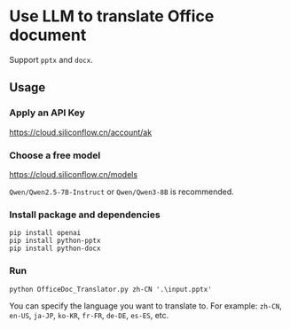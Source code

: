 # Use LLM to translate Office document

Support `pptx` and `docx`.

## Usage

### Apply an API Key
https://cloud.siliconflow.cn/account/ak

### Choose a free model
https://cloud.siliconflow.cn/models

`Qwen/Qwen2.5-7B-Instruct` or `Qwen/Qwen3-8B` is recommended.

### Install package and dependencies
```shell
pip install openai
pip install python-pptx
pip install python-docx
```

### Run
```shell
python OfficeDoc_Translator.py zh-CN '.\input.pptx'
```

You can specify the language you want to translate to. For example:
`zh-CN`, `en-US`, `ja-JP`, `ko-KR`, `fr-FR`, `de-DE`, `es-ES`, etc.